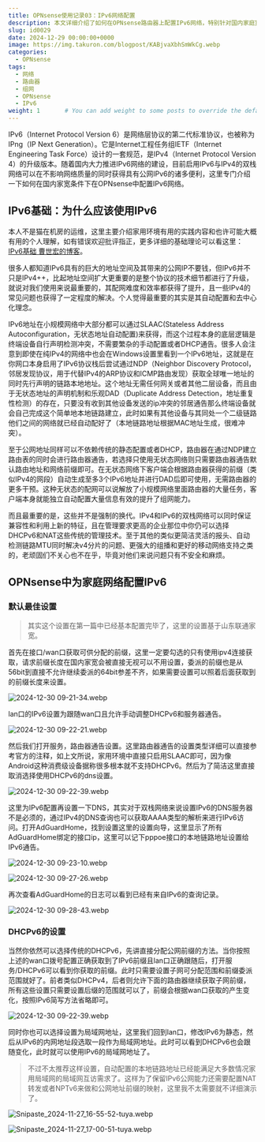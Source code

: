 ```yaml
---
title: OPNsense使用记录03：IPv6网络配置
description: 本文详细介绍了如何在OPNsense路由器上配置IPv6网络，特别针对国内家庭宽带环境。文章从IPv6的基础优势（如免费公网IP、自动配置SLAAC）讲起，分步指导用户设置WAN/LAN接口、配置路由器通告和DNS。帮助读者轻松实现在OPNsense中启用IPv4/IPv6双栈网络，享受IPv6带来的诸多便利。
slug: id0029
date: 2024-12-29 00:00:00+0000
image: https://img.takuron.com/blogpost/KABjvaXbhSmWkCg.webp
categories:
  - OPNsense
tags:
  - 网络
  - 路由器
  - 组网
  - OPNsense
  - IPv6
weight: 1       # You can add weight to some posts to override the default sorting (date descending)
---
```


IPv6（Internet Protocol Version 6）是网络层协议的第二代标准协议，也被称为IPng（IP Next Generation）。它是Internet工程任务组IETF（Internet Engineering Task Force）设计的一套规范，是IPv4（Internet Protocol Version 4）的升级版本。随着国内大力推进IPv6网络的建设，目前启用IPv6与IPv4的双栈网络可以在不影响网络质量的同时获得具有公网IPv6的诸多便利，这里专门介绍一下如何在国内家宽条件下在OPNsense中配置IPv6网络。

## IPv6基础：为什么应该使用IPv6

本人不是猫在机房的运维，这里主要介绍家用环境有用的实践内容和也许可能大概有用的个人理解，如有错误欢迎批评指正，更多详细的基础理论可以看这里： [IPv6基础 曹世宏的博客](go?url=https://cshihong.github.io/2018/01/29/IPv6%E5%9F%BA%E7%A1%80/)。

很多人都知道IPv6具有的巨大的地址空间及其带来的公网IP不要钱，但IPv6并不只是IPv4++，比起地址空间扩大更重要的是整个协议的技术细节都进行了升级，就说对我们使用来说最重要的，其配网难度和效率都获得了提升，且一些IPv4的常见问题也获得了一定程度的解决。个人觉得最重要的其实是其自动配置和去中心化理念。

IPv6地址在小规模网络中大部分都可以通过SLAAC(Stateless Address Autoconfiguration，无状态地址自动配置)来获得，而这个过程本身的底层逻辑是终端设备自行声明检测冲突，不需要繁杂的手动配置或者DHCP通告。很多人会注意到即使在纯IPv4的网络中也会在Windows设置里看到一个IPv6地址，这就是在你网口本身启用了IPv6协议栈后尝试通过NDP（Neighbor Discovery Protocol，邻居发现协议，用于代替IPv4的ARP协议和ICMP路由发现）获取全球唯一地址的同时先行声明的链路本地地址。这个地址无需任何网关或者其他二层设备，而且由于无状态地址的声明机制和乐观DAD（Duplicate Address Detection，地址重复性检测）的存在，只要没有收到其他设备发送的ip冲突的邻居通告那么终端设备就会自己完成这个简单地本地链路建立，此时如果有其他设备与其同处一个二级链路他们之间的网络就已经自动配好了（本地链路地址根据MAC地址生成，很难冲突）。

至于公网地址同样可以不依赖传统的静态配置或者DHCP，路由器在通过NDP建立路由表的同时会进行路由器通告，若选择只使用无状态网络则只需要路由器通告默认路由地址和网络前缀即可。在无状态网络下客户端会根据路由器获得的前缀（类似IPv4的网段）自动生成至多3个IPv6地址并进行DAD后即可使用，无需路由器的更多干预。这种无状态的配网可以说解放了小规模网络里面路由器的大量任务，客户端本身就能独立自动配置大量信息有效的提升了组网能力。

而且最重要的是，这些并不是强制的换代。IPv4和IPv6的双栈网络可以同时保证兼容性和利用上新的特征，且在管理要求更高的企业那位中你仍可以选择DHCPv6和NAT这些传统的管理技术。至于其他的类似更简洁灵活的报头、自动检测链路MTU同时解决v4分片的问题、更强大的组播和更好的移动网络支持之类的，老顽固们不关心也不在乎，毕竟对他们来说问题只有不安全和麻烦。

## OPNsense中为家庭网络配置IPv6

### 默认最佳设置

> 其实这个设置在第一篇中已经基本配置完毕了，这里的设置基于山东联通家宽。

首先在接口/wan口获取可供分配的前缀，这里一定要勾选的只有使用ipv4连接获取，请求前缀长度在国内家宽会被直接无视可以不用设置，委派的前缀也是从56bit到直接不允许继续委派的64bit参差不齐，如果需要设置可以照着后面获取到的前缀长度来设置。

![ 2024-12-30 09-21-34.webp](https://s2.loli.net/2024/12/30/AYfntsWNz18xelc.webp)

lan口的IPv6设置为跟随wan口且允许手动调整DHCPv6和服务器通告。

![ 2024-12-30 09-22-21.webp](https://s2.loli.net/2024/12/30/Oi2EJdkLKy4w9xt.webp)

然后我们打开服务，路由器通告设置。这里路由器通告的设置类型详细可以直接参考官方的注释，如上文所说，家用环境中直接只启用SLAAC即可，因为像Android这种消费级设备据称很多根本就不支持DHCPv6。然后为了简洁这里直接取消选择使用DHCPv6的dns设置。

![ 2024-12-30 09-22-39.webp](https://s2.loli.net/2024/12/30/4BsaXJFiAen5Nyo.webp)

这里为IPv6配置再设置一下DNS，其实对于双栈网络来说设置IPv6的DNS服务器不是必须的，通过IPv4的DNS查询也可以获取AAAA类型的解析来进行IPv6访问。打开AdGuardHome，找到设置这里的设置向导，这里显示了所有AdGuardHome绑定的接口ip，这里可以记下pppoe接口的本地链路地址设置给IPv6通告。

![ 2024-12-30 09-23-10.webp](https://s2.loli.net/2024/12/30/EIAsuFydaXPG9nR.webp)

![ 2024-12-30 09-27-26.webp](https://s2.loli.net/2024/12/30/sKCtdqwoT9XNuzU.webp)

再次查看AdGuardHome的日志可以看到已经有来自IPv6的查询记录。

![ 2024-12-30 09-28-43.webp](https://s2.loli.net/2024/12/30/bqhGaPic9LzA6CN.webp)

### DHCPv6的设置

当然你依然可以选择传统的DHCPv6，先讲直接分配公网前缀的方法。当你按照上述的wan口拨号配置正确获取到了IPv6前缀且lan口正确跟随后，打开服务/DHCPv6可以看到你获取的前缀。此时只需要设置子网可分配范围和前缀委派范围就好了。前者类似DHCPv4，后者则允许下面的路由器继续获取子网前缀，所有这些设置只需要设置后缀的范围就可以了，前缀会根据wan口获取的产生变化，按照IPv6简写方法省略即可。

![ 2024-12-30 09-22-39.webp](https://s2.loli.net/2024/12/30/4BsaXJFiAen5Nyo.webp)

同时你也可以选择设置为局域网地址，这里我们回到lan口，修改IPv6为静态，然后从IPv6的内网地址段选取一段作为局域网地址。此时可以看到DHCPv6也会跟随变化，此时就可以使用IPv6的局域网地址了。

> 不过不太推荐这样设置，自动配置的本地链路地址已经能满足大多数情况家用局域网的局域网互访需求了。这样为了保留IPv6公网能力还需要配置NAT转发或者NPTv6来做和公网地址前缀的映射，这里我不太需要就不详细演示了。

![Snipaste_2024-11-27_16-55-52-tuya.webp](https://s2.loli.net/2024/12/30/8CrQdIMiwpFukYf.webp)

![Snipaste_2024-11-27_17-00-51-tuya.webp](https://s2.loli.net/2024/12/30/TFE4tJqZQ7BlsMg.webp)